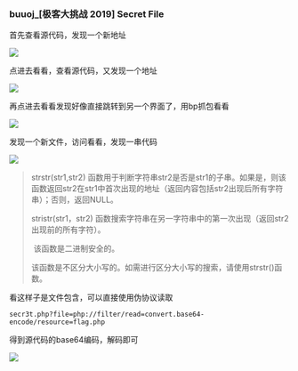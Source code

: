 ### buuoj_[极客大挑战 2019] Secret File

首先查看源代码，发现一个新地址

![](https://pic.imgdb.cn/item/60faabf45132923bf8faba7b.jpg)

点进去看看，查看源代码，又发现一个地址

![](https://pic.imgdb.cn/item/60faac285132923bf8fb3e4a.jpg)

再点进去看看发现好像直接跳转到另一个界面了，用bp抓包看看

![](https://pic.imgdb.cn/item/60faac6c5132923bf8fbe1bb.jpg)

发现一个新文件，访问看看，发现一串代码

![](https://pic.imgdb.cn/item/60faac935132923bf8fc449c.jpg)

> strstr(str1,str2) 函数用于判断字符串str2是否是str1的子串。如果是，则该函数返回str2在str1中首次出现的地址（返回内容包括str2出现后所有字符串）；否则，返回NULL。
>
> 
>
> stristr(str1，str2) 函数搜索字符串在另一字符串中的第一次出现（返回str2出现前的所有字符）。
>
> ​	该函数是二进制安全的。
>
> ​	该函数是不区分大小写的。如需进行区分大小写的搜索，请使用strstr()函数。

看这样子是文件包含，可以直接使用伪协议读取

```
secr3t.php?file=php://filter/read=convert.base64-encode/resource=flag.php
```

得到源代码的base64编码，解码即可

![](https://pic.imgdb.cn/item/60fab0255132923bf80509fa.jpg)